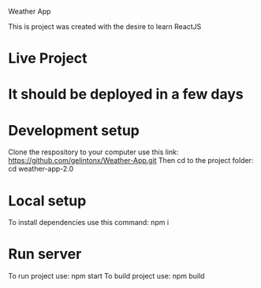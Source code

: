 
Weather App

This is project was created with the desire to learn ReactJS

# Live Project
# It should be deployed in a few days

# Development setup

Clone the respository to your computer use this link: https://github.com/gelintonx/Weather-App.git
Then cd to the project folder: cd weather-app-2.0

# Local setup

To install dependencies use this command: npm i

# Run server
To run project use: npm start
To build project use: npm build

